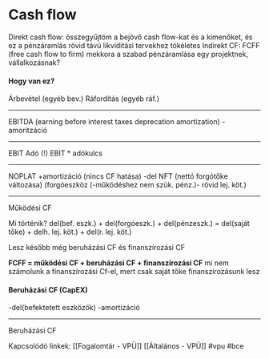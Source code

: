 # Cash flow
Direkt cash flow: összegyűjtöm a bejövő cash flow-kat és a kimenőket, és ez a pénzáramlás
	rövid távú likviditási tervekhez tökéletes
Indirekt CF: FCFF (free cash flow to firm)
	mekkora a szabad pénzáramlása egy projektnek, vállalkozásnak?

#### Hogy van ez?

Árbevétel
(egyéb bev.)
Ráfordítás
(egyéb ráf.)
__________
EBITDA (earning before interest taxes deprecation amortization)
-amoritzáció
____
EBIT
Adó (!) EBIT * adókulcs
____
NOPLAT
+amortizáció (nincs CF hatása)
-del NFT (nettó forgótőke változása) (forgóeszköz (-működéshez nem szük. pénz.)- rövid lej. köt.)
____
Működési CF

Mi történik?
del(bef. eszk.) + del(forgóeszk.) + del(pénzeszk.) = del(saját tőke) + delh. lej. köt.) + del(r. lej. köt.)

Lesz később még beruházási CF és finanszírozási CF

**FCFF = működési CF + beruházási CF + finanszírozási CF**
	mi nem számolunk a finanszírozási Cf-el, mert csak saját tőke finanszírozásunk lesz

#### Beruházási CF (CapEX)

-del(befektetett eszközök)
-amortizáció
___
Beruházási CF


Kapcsolódó linkek:
[[Fogalomtár - VPÜ]]
[[Általános - VPÜ]]
#vpu
#bce